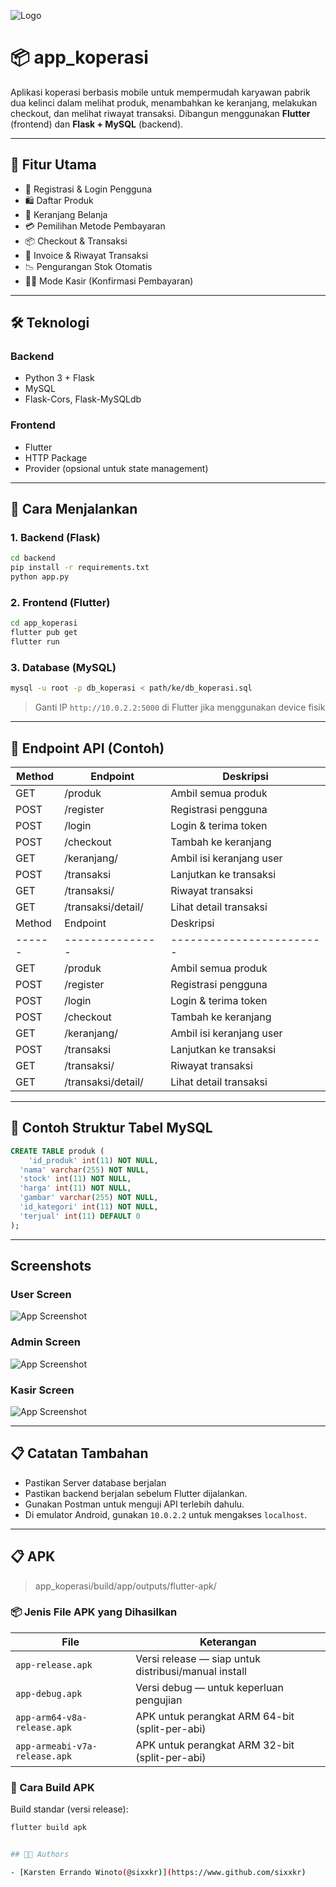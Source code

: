 ![Logo](Images/d770b724a7056c17745c998c8dfd6716.png)

# 📦 app_koperasi

Aplikasi koperasi berbasis mobile untuk mempermudah karyawan pabrik dua kelinci dalam melihat produk, menambahkan ke keranjang, melakukan checkout, dan melihat riwayat transaksi. Dibangun menggunakan **Flutter** (frontend) dan **Flask + MySQL** (backend).

---

## 📌 Fitur Utama

- 🔐 Registrasi & Login Pengguna
- 🛍️ Daftar Produk
- 🛒 Keranjang Belanja
- 💳 Pemilihan Metode Pembayaran
- 📦 Checkout & Transaksi
- 🧾 Invoice & Riwayat Transaksi
- 📉 Pengurangan Stok Otomatis
- 👨‍💼 Mode Kasir (Konfirmasi Pembayaran)

---

## 🛠️ Teknologi

### Backend

- Python 3 + Flask
- MySQL
- Flask-Cors, Flask-MySQLdb

### Frontend

- Flutter
- HTTP Package
- Provider (opsional untuk state management)

---

## 🚀 Cara Menjalankan

### 1. Backend (Flask)

```bash
cd backend
pip install -r requirements.txt
python app.py
```

### 2. Frontend (Flutter)

```bash
cd app_koperasi
flutter pub get
flutter run
```

### 3. Database (MySQL)

```bash
mysql -u root -p db_koperasi < path/ke/db_koperasi.sql
```

> Ganti IP `http://10.0.2.2:5000` di Flutter jika menggunakan device fisik

---

## 🧪 Endpoint API (Contoh)

| Method | Endpoint               | Deskripsi                |
| ------ | ---------------------- | ------------------------ |
| GET    | /produk                | Ambil semua produk       |
| POST   | /register              | Registrasi pengguna      |
| POST   | /login                 | Login & terima token     |
| POST   | /checkout              | Tambah ke keranjang      |
| GET    | /keranjang/<id>        | Ambil isi keranjang user |
| POST   | /transaksi             | Lanjutkan ke transaksi   |
| GET    | /transaksi/<id>        | Riwayat transaksi        |
| GET    | /transaksi/detail/<id> | Lihat detail transaksi   |
| Method | Endpoint               | Deskripsi                |
| ------ | ---------------        | ------------------------ |
| GET    | /produk                | Ambil semua produk       |
| POST   | /register              | Registrasi pengguna      |
| POST   | /login                 | Login & terima token     |
| POST   | /checkout              | Tambah ke keranjang      |
| GET    | /keranjang/<id>        | Ambil isi keranjang user |
| POST   | /transaksi             | Lanjutkan ke transaksi   |
| GET    | /transaksi/<id>        | Riwayat transaksi        |
| GET    | /transaksi/detail/<id> | Lihat detail transaksi   |

---

## 🧾 Contoh Struktur Tabel MySQL

```sql
CREATE TABLE produk (
    'id_produk' int(11) NOT NULL,
  'nama' varchar(255) NOT NULL,
  'stock' int(11) NOT NULL,
  'harga' int(11) NOT NULL,
  'gambar' varchar(255) NOT NULL,
  'id_kategori' int(11) NOT NULL,
  'terjual' int(11) DEFAULT 0
);
```

---

## Screenshots

### User Screen

![App Screenshot](Images/user.PNG)

### Admin Screen

![App Screenshot](Images/admin.PNG)

### Kasir Screen

![App Screenshot](Images/kasir.PNG)

---

## 📋 Catatan Tambahan

- Pastikan Server database berjalan
- Pastikan backend berjalan sebelum Flutter dijalankan.
- Gunakan Postman untuk menguji API terlebih dahulu.
- Di emulator Android, gunakan `10.0.2.2` untuk mengakses `localhost`.

---

## 📋 APK

> app_koperasi/build/app/outputs/flutter-apk/

### 📦 Jenis File APK yang Dihasilkan

| File                          | Keterangan                                           |
| ----------------------------- | ---------------------------------------------------- |
| `app-release.apk`             | Versi release — siap untuk distribusi/manual install |
| `app-debug.apk`               | Versi debug — untuk keperluan pengujian              |
| `app-arm64-v8a-release.apk`   | APK untuk perangkat ARM 64-bit (split-per-abi)       |
| `app-armeabi-v7a-release.apk` | APK untuk perangkat ARM 32-bit (split-per-abi)       |

### 🔧 Cara Build APK

Build standar (versi release):

```bash
flutter build apk


## 👨‍💻 Authors

- [Karsten Errando Winoto(@sixxkr)](https://www.github.com/sixxkr)
```
